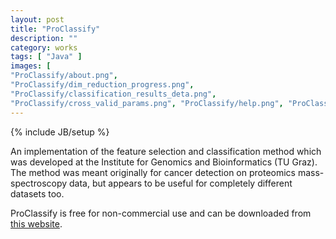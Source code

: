 ```yaml
---
layout: post
title: "ProClassify"
description: ""
category: works
tags: [ "Java" ]
images: [ 
"ProClassify/about.png", 
"ProClassify/dim_reduction_progress.png", 
"ProClassify/classification_results_deta.png",
"ProClassify/cross_valid_params.png", "ProClassify/help.png", "ProClassify/model_training_params.png", "ProClassify/plot_input_data__zoomed.png", "ProClassify/plot_input_data.png", "ProClassify/plot_processed_data.png", "ProClassify/table_view.png", "ProClassify/trained_model_wth_grid.png", "ProClassify/xv_results_detailed.png", "ProClassify/xv_results.png" ]
---
```

{% include JB/setup %}

An implementation of the feature selection and classification method which was developed at the Institute for Genomics and Bioinformatics (TU Graz). The method was meant originally for cancer detection on proteomics mass-spectroscopy data, but appears to be useful for completely different datasets too. 

ProClassify is free for non-commercial use and can be downloaded from [this website](http://genome.tugraz.at/proclassify/proclassify_description.shtml). 

